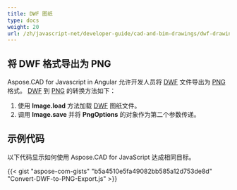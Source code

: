 ```yaml
---
title: DWF 图纸
type: docs
weight: 20
url: /zh/javascript-net/developer-guide/cad-and-bim-drawings/dwf-drawings/
---
```


## **将 DWF 格式导出为 PNG**

Aspose.CAD for Javascript in Angular 允许开发人员将 [DWF](https://docs.fileformat.com/cad/dwf/) 文件导出为 [PNG](https://docs.fileformat.com/image/png/) 格式。
[DWF](https://docs.fileformat.com/cad/dwf/) 到 [PNG](https://docs.fileformat.com/image/png/) 的转换方法如下：

1. 使用 **Image.load** 方法加载 [DWF](https://docs.fileformat.com/cad/dwf/) 图纸文件。
1. 调用 **Image.save** 并将 **PngOptions** 的对象作为第二个参数传递。

## 示例代码

以下代码显示如何使用 Aspose.CAD for JavaScript 达成相同目标。

{{< gist "aspose-com-gists" "b5a4510e5fa49082bb585a12d753de8d" "Convert-DWF-to-PNG-Export.js" >}}
